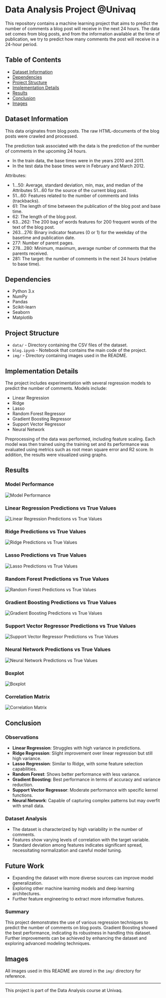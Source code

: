 # Data Analysis Project @Univaq

This repository contains a machine learning project that aims to predict the number of comments a blog post will receive in the next 24 hours. The data set comes from blog posts, and from the information available at the time of publication, we try to predict how many comments the post will receive in a 24-hour period.

## Table of Contents
- [Dataset Information](#dataset-information)
- [Dependencies](#dependencies)
- [Project Structure](#project-structure)
- [Implementation Details](#implementation-details)
- [Results](#results)
- [Conclusion](#conclusion)
- [Images](#images)

## Dataset Information

This data originates from blog posts. The raw HTML-documents of the blog posts were crawled and processed.

The prediction task associated with the data is the prediction of the number of comments in the upcoming 24 hours.

- In the train data, the base times were in the years 2010 and 2011.
- In the test data the base times were in February and March 2012.

Attributes:
- 1…50: Average, standard deviation, min, max, and median of the Attributes 51…60 for the source of the current blog post.
- 51…60: Features related to the number of comments and links (trackbacks).
- 61: The length of time between the publication of the blog post and base time.
- 62: The length of the blog post.
- 63…262: The 200 bag of words features for 200 frequent words of the text of the blog post.
- 263…276: Binary indicator features (0 or 1) for the weekday of the basetime and publication date.
- 277: Number of parent pages.
- 278…280: Minimum, maximum, average number of comments that the parents received.
- 281: The target: the number of comments in the next 24 hours (relative to base time).

## Dependencies

- Python 3.x
- NumPy
- Pandas
- Scikit-learn
- Seaborn
- Matplotlib

## Project Structure

- `data/` - Directory containing the CSV files of the dataset.
- `blog.ipynb` - Notebook that contains the main code of the project.
- `img/` - Directory containing images used in the README.

## Implementation Details

The project includes experimentation with several regression models to predict the number of comments. Models include:

- Linear Regression
- Ridge
- Lasso
- Random Forest Regressor
- Gradient Boosting Regressor
- Support Vector Regressor
- Neural Network

Preprocessing of the data was performed, including feature scaling. Each model was then trained using the training set and its performance was evaluated using metrics such as root mean square error and R2 score. In addition, the results were visualized using graphs.

## Results

### Model Performance
![Model Performance](img/results.png)

### Linear Regression Predictions vs True Values
![Linear Regression Predictions vs True Values](img/1.png)

### Ridge Predictions vs True Values
![Ridge Predictions vs True Values](img/2.png)

### Lasso Predictions vs True Values
![Lasso Predictions vs True Values](img/3.png)

### Random Forest Predictions vs True Values
![Random Forest Predictions vs True Values](img/4.png)

### Gradient Boosting Predictions vs True Values
![Gradient Boosting Predictions vs True Values](img/5.png)

### Support Vector Regressor Predictions vs True Values
![Support Vector Regressor Predictions vs True Values](img/6.png)

### Neural Network Predictions vs True Values
![Neural Network Predictions vs True Values](img/7.png)

### Boxplot
![Boxplot](img/Boxplot.png)

### Correlation Matrix
![Correlation Matrix](img/Correlation.png)


## Conclusion

### Observations
- **Linear Regression**: Struggles with high variance in predictions.
- **Ridge Regression**: Slight improvement over linear regression but still high variance.
- **Lasso Regression**: Similar to Ridge, with some feature selection capabilities.
- **Random Forest**: Shows better performance with less variance.
- **Gradient Boosting**: Best performance in terms of accuracy and variance reduction.
- **Support Vector Regressor**: Moderate performance with specific kernel functions.
- **Neural Network**: Capable of capturing complex patterns but may overfit with small data.

### Dataset Analysis
- The dataset is characterized by high variability in the number of comments.
- Features show varying levels of correlation with the target variable.
- Standard deviation among features indicates significant spread, necessitating normalization and careful model tuning.

## Future Work
- Expanding the dataset with more diverse sources can improve model generalization.
- Exploring other machine learning models and deep learning architectures.
- Further feature engineering to extract more informative features.

### Summary
This project demonstrates the use of various regression techniques to predict the number of comments on blog posts. Gradient Boosting showed the best performance, indicating its robustness in handling this dataset. Further improvements can be achieved by enhancing the dataset and exploring advanced modeling techniques.

## Images

All images used in this README are stored in the `img/` directory for reference.

---

This project is part of the Data Analysis course at Univaq.
